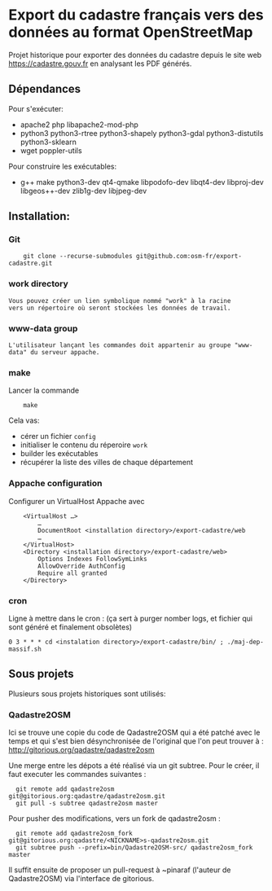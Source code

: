 
# Export du cadastre français vers des données au format OpenStreetMap

Projet historique pour exporter des données du cadastre depuis le site web
https://cadastre.gouv.fr
en analysant les PDF générés.


## Dépendances

Pour s'exécuter:

 * apache2 php libapache2-mod-php
 * python3 python3-rtree python3-shapely python3-gdal python3-distutils python3-sklearn
 * wget poppler-utils

Pour construire les exécutables:

 * g++ make python3-dev qt4-qmake libpodofo-dev libqt4-dev libproj-dev libgeos++-dev zlib1g-dev libjpeg-dev



## Installation:

### Git
```
    git clone --recurse-submodules git@github.com:osm-fr/export-cadastre.git
```

### work directory

    Vous pouvez créer un lien symbolique nommé "work" à la racine
    vers un répertoire où seront stockées les données de travail.


### www-data group

    L'utilisateur lançant les commandes doit appartenir au groupe "www-data" du serveur appache.

### make

Lancer la commande
```
    make
```
Cela vas:

 - cérer un fichier `config`
 - initialiser le contenu du réperoire `work`
 - builder les exécutables
 - récupérer la liste des villes de chaque département

### Appache configuration


Configurer un VirtualHost Appache avec
```
    <VirtualHost …>
        …
        DocumentRoot <installation directory>/export-cadastre/web
        …
    </VirtualHost>
    <Directory <installation directory>/export-cadastre/web>
    	Options Indexes FollowSymLinks
	    AllowOverride AuthConfig
	    Require all granted
    </Directory>
```

### cron

Ligne à mettre dans le cron : (ça sert à purger nomber logs, et fichier qui
sont généré et finalement obsolètes)
```
0 3 * * * cd <instalation directory>/export-cadastre/bin/ ; ./maj-dep-massif.sh
```


## Sous projets

Plusieurs sous projets historiques sont utilisés:

### Qadastre2OSM

Ici se trouve une copie du code de Qadastre2OSM qui a été patché avec le
temps et qui s'est bien désynchronisée de l'original que l'on peut trouver à : http://gitorious.org/qadastre/qadastre2osm

Une merge entre les dépots a été réalisé via un git subtree. Pour le créer,
il faut executer les commandes suivantes :
```
  git remote add qadastre2osm git@gitorious.org:qadastre/qadastre2osm.git
  git pull -s subtree qadastre2osm master
```
Pour pusher des modifications, vers un fork de qadastre2osm :
```
  git remote add qadastre2osm_fork git@gitorious.org:qadastre/<NICKNAME>s-qadastre2osm.git
  git subtree push --prefix=bin/Qadastre2OSM-src/ qadastre2osm_fork master
```
Il suffit ensuite de proposer un pull-request à ~pinaraf (l'auteur de Qadastre2OSM)
via l'interface de gitorious.
